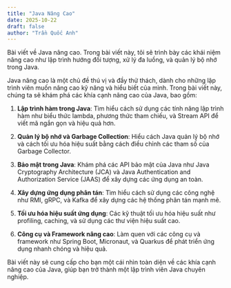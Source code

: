 ```yaml
---
title: "Java Nâng Cao"
date: 2025-10-22
draft: false
author: "Trần Quốc Anh"
---
```

Bài viết về Java nâng cao. Trong bài viết này, tôi sẽ trình bày các khái niệm nâng cao như lập trình hướng đối tượng, xử lý đa luồng, và quản lý bộ nhớ trong Java.

Java nâng cao là một chủ đề thú vị và đầy thử thách, dành cho những lập trình viên muốn nâng cao kỹ năng và hiểu biết của mình. Trong bài viết này, chúng ta sẽ khám phá các khía cạnh nâng cao của Java, bao gồm:

1. **Lập trình hàm trong Java**: Tìm hiểu cách sử dụng các tính năng lập trình hàm như biểu thức lambda, phương thức tham chiếu, và Stream API để viết mã ngắn gọn và hiệu quả hơn.

2. **Quản lý bộ nhớ và Garbage Collection**: Hiểu cách Java quản lý bộ nhớ và cách tối ưu hóa hiệu suất bằng cách điều chỉnh các tham số của Garbage Collector.

3. **Bảo mật trong Java**: Khám phá các API bảo mật của Java như Java Cryptography Architecture (JCA) và Java Authentication and Authorization Service (JAAS) để xây dựng các ứng dụng an toàn.

4. **Xây dựng ứng dụng phân tán**: Tìm hiểu cách sử dụng các công nghệ như RMI, gRPC, và Kafka để xây dựng các hệ thống phân tán mạnh mẽ.

5. **Tối ưu hóa hiệu suất ứng dụng**: Các kỹ thuật tối ưu hóa hiệu suất như profiling, caching, và sử dụng các thư viện hiệu suất cao.

6. **Công cụ và Framework nâng cao**: Làm quen với các công cụ và framework như Spring Boot, Micronaut, và Quarkus để phát triển ứng dụng nhanh chóng và hiệu quả.

Bài viết này sẽ cung cấp cho bạn một cái nhìn toàn diện về các khía cạnh nâng cao của Java, giúp bạn trở thành một lập trình viên Java chuyên nghiệp.